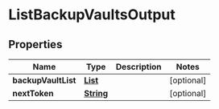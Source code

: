 

# ListBackupVaultsOutput


## Properties

| Name | Type | Description | Notes |
|------------ | ------------- | ------------- | -------------|
|**backupVaultList** | [**List**](List.md) |  |  [optional] |
|**nextToken** | [**String**](String.md) |  |  [optional] |



